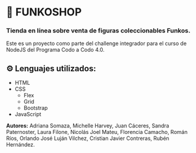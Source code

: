 # 🚀 FUNKOSHOP

### Tienda en línea sobre venta de figuras coleccionables Funkos.

Este es un proyecto como parte del challenge integrador para el curso de NodeJS del Programa Codo a Codo 4.0.

## ⚙ Lenguajes utilizados:

- HTML
- CSS
    - Flex
    - Grid
    - Bootstrap
- JavaScript

__Autores:__ Adriana Somaza, Michelle Harvey, Juan Cáceres, Sandra Paternoster, Laura Filone, Nicolás Joel Mateu, Florencia Camacho, Román Ríos, Orlando José Luján Vilchez, Cristian Javier Contreras, Rubén Hernández.

